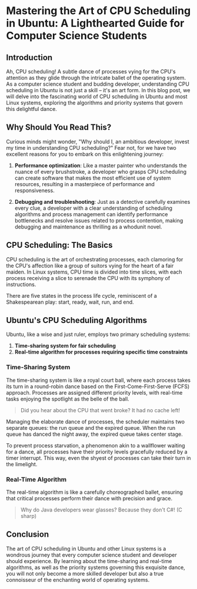 # Mastering the Art of CPU Scheduling in Ubuntu: A Lighthearted Guide for Computer Science Students

## Introduction

Ah, CPU scheduling! A subtle dance of processes vying for the CPU's attention as they glide through the intricate ballet of the operating system. As a computer science student and budding developer, understanding CPU scheduling in Ubuntu is not just a skill – it's an art form. In this blog post, we will delve into the fascinating world of CPU scheduling in Ubuntu and most Linux systems, exploring the algorithms and priority systems that govern this delightful dance.

## Why Should You Read This?

Curious minds might wonder, "Why should I, an ambitious developer, invest my time in understanding CPU scheduling?" Fear not, for we have two excellent reasons for you to embark on this enlightening journey:

1. **Performance optimization**: Like a master painter who understands the nuance of every brushstroke, a developer who grasps CPU scheduling can create software that makes the most efficient use of system resources, resulting in a masterpiece of performance and responsiveness.

2. **Debugging and troubleshooting**: Just as a detective carefully examines every clue, a developer with a clear understanding of scheduling algorithms and process management can identify performance bottlenecks and resolve issues related to process contention, making debugging and maintenance as thrilling as a whodunit novel.

## CPU Scheduling: The Basics

CPU scheduling is the art of orchestrating processes, each clamoring for the CPU's affection like a group of suitors vying for the heart of a fair maiden. In Linux systems, CPU time is divided into time slices, with each process receiving a slice to serenade the CPU with its symphony of instructions.

There are five states in the process life cycle, reminiscent of a Shakespearean play: start, ready, wait, run, and end.

## Ubuntu's CPU Scheduling Algorithms

Ubuntu, like a wise and just ruler, employs two primary scheduling systems:

1. **Time-sharing system for fair scheduling**
2. **Real-time algorithm for processes requiring specific time constraints**

### Time-Sharing System

The time-sharing system is like a royal court ball, where each process takes its turn in a round-robin dance based on the First-Come-First-Serve (FCFS) approach. Processes are assigned different priority levels, with real-time tasks enjoying the spotlight as the belle of the ball.

> Did you hear about the CPU that went broke? It had no cache left!

Managing the elaborate dance of processes, the scheduler maintains two separate queues: the run queue and the expired queue. When the run queue has danced the night away, the expired queue takes center stage.

To prevent process starvation, a phenomenon akin to a wallflower waiting for a dance, all processes have their priority levels gracefully reduced by a timer interrupt. This way, even the shyest of processes can take their turn in the limelight.

### Real-Time Algorithm

The real-time algorithm is like a carefully choreographed ballet, ensuring that critical processes perform their dance with precision and grace.

> Why do Java developers wear glasses? Because they don't C#! (C sharp)

## Conclusion

The art of CPU scheduling in Ubuntu and other Linux systems is a wondrous journey that every computer science student and developer should experience. By learning about the time-sharing and real-time algorithms, as well as the priority systems governing this exquisite dance, you will not only become a more skilled developer but also a true connoisseur of the enchanting world of operating systems.

